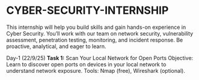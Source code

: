 # CYBER-SECURITY-INTERNSHIP
This internship will help you build skills and gain hands-on experience in Cyber Security. You’ll work with our team on network security, vulnerability assessment, penetration testing, monitoring, and incident response. Be proactive, analytical, and eager to learn.

Day-1 (22/9/25) **Task 1:** Scan Your Local Network for Open Ports
    Objective: Learn to discover open ports on devices in your local network to understand network exposure. 
    Tools:  Nmap (free), Wireshark (optional).
